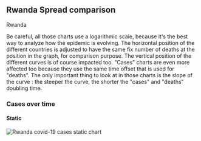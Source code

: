 ## Rwanda Spread comparison 

Rwanda



Be careful, all those charts use a logarithmic scale, because it's the best way to analyze how the epidemic is evolving. 
The horizontal position of the different countries is adjusted to have the same fix number of deaths at the position in the graph, for comparison purpose.
The vertical position of the different curves is of course impacted too.
"Cases" charts are even more affected too because they use the same time offset that is used for "deaths".
The only important thing to look at in those charts is the slope of the curve : the steeper the curve, the shorter the "cases" and "deaths" doubling time.


 
### Cases over time
 
#### Static
![Rwanda covid-19 cases static chart](https://raw.githubusercontent.com/madlag/coronavirus_study/master/notebooks/graphs/2020-03-20/countries/Rwanda/2020-03-20_Rwanda_deaths.png "Rwanda covid-19 cases static chart")   

